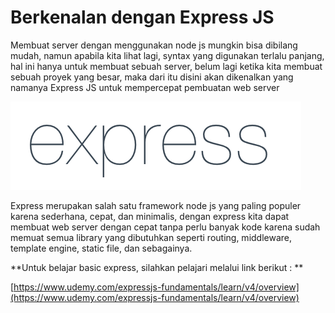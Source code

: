 # Berkenalan dengan Express JS

Membuat server dengan menggunakan node js mungkin bisa dibilang mudah, namun apabila kita lihat lagi, syntax yang digunakan terlalu panjang, hal ini hanya untuk membuat sebuah server, belum lagi ketika kita membuat sebuah proyek yang besar, maka dari itu disini akan dikenalkan yang namanya Express JS untuk mempercepat pembuatan web server

![express](express.png)



Express merupakan salah satu framework node js yang paling populer karena sederhana, cepat, dan minimalis, dengan express kita dapat membuat web server dengan cepat tanpa perlu banyak kode karena sudah memuat semua library yang dibutuhkan seperti routing, middleware, template engine, static file, dan sebagainya.

**Untuk belajar basic express, silahkan pelajari melalui link berikut : **

[https://www.udemy.com/expressjs-fundamentals/learn/v4/overview](https://www.udemy.com/expressjs-fundamentals/learn/v4/overview)

